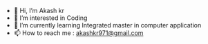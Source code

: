 - 👋 Hi, I’m Akash kr
- 👀 I’m interested in Coding
- 🌱 I’m currently learning Integrated master in computer application
- 📫 How to reach me : akashkr971@gmail.com

<!---
KL43-Vampire/KL43-Vampire is a ✨ special ✨ repository because its `README.md` (this file) appears on your GitHub profile.
You can click the Preview link to take a look at your changes.
--->
